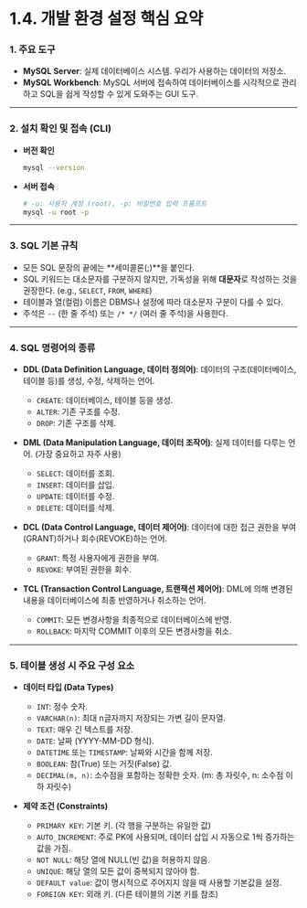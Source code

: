 # 1.4. 개발 환경 설정 핵심 요약

### 1. 주요 도구

- **MySQL Server**: 실제 데이터베이스 시스템. 우리가 사용하는 데이터의 저장소.
- **MySQL Workbench**: MySQL 서버에 접속하여 데이터베이스를 시각적으로 관리하고 SQL을 쉽게 작성할 수 있게 도와주는 GUI 도구.

---

### 2. 설치 확인 및 접속 (CLI)

- **버전 확인**
  ```bash
  mysql --version
  ```

- **서버 접속**
  ```bash
  # -u: 사용자 계정 (root), -p: 비밀번호 입력 프롬프트
  mysql -u root -p 
  ```

---

### 3. SQL 기본 규칙

- 모든 SQL 문장의 끝에는 **세미콜론(;)**을 붙인다.
- SQL 키워드는 대소문자를 구분하지 않지만, 가독성을 위해 **대문자**로 작성하는 것을 권장한다. (e.g., `SELECT`, `FROM`, `WHERE`)
- 테이블과 열(컬럼) 이름은 DBMS나 설정에 따라 대소문자 구분이 다를 수 있다.
- 주석은 `--` (한 줄 주석) 또는 `/* */` (여러 줄 주석)을 사용한다.

---

### 4. SQL 명령어의 종류

- **DDL (Data Definition Language, 데이터 정의어)**: 데이터의 구조(데이터베이스, 테이블 등)를 생성, 수정, 삭제하는 언어.
  - `CREATE`: 데이터베이스, 테이블 등을 생성.
  - `ALTER`: 기존 구조를 수정.
  - `DROP`: 기존 구조를 삭제.

- **DML (Data Manipulation Language, 데이터 조작어)**: 실제 데이터를 다루는 언어. (가장 중요하고 자주 사용)
  - `SELECT`: 데이터를 조회.
  - `INSERT`: 데이터를 삽입.
  - `UPDATE`: 데이터를 수정.
  - `DELETE`: 데이터를 삭제.

- **DCL (Data Control Language, 데이터 제어어)**: 데이터에 대한 접근 권한을 부여(GRANT)하거나 회수(REVOKE)하는 언어.
  - `GRANT`: 특정 사용자에게 권한을 부여.
  - `REVOKE`: 부여된 권한을 회수.

- **TCL (Transaction Control Language, 트랜잭션 제어어)**: DML에 의해 변경된 내용을 데이터베이스에 최종 반영하거나 취소하는 언어.
  - `COMMIT`: 모든 변경사항을 최종적으로 데이터베이스에 반영.
  - `ROLLBACK`: 마지막 COMMIT 이후의 모든 변경사항을 취소.

---

### 5. 테이블 생성 시 주요 구성 요소

- **데이터 타입 (Data Types)**
  - `INT`: 정수 숫자.
  - `VARCHAR(n)`: 최대 n글자까지 저장되는 가변 길이 문자열.
  - `TEXT`: 매우 긴 텍스트를 저장.
  - `DATE`: 날짜 (YYYY-MM-DD 형식).
  - `DATETIME` 또는 `TIMESTAMP`: 날짜와 시간을 함께 저장.
  - `BOOLEAN`: 참(True) 또는 거짓(False) 값.
  - `DECIMAL(m, n)`: 소수점을 포함하는 정확한 숫자. (m: 총 자릿수, n: 소수점 이하 자릿수)

- **제약 조건 (Constraints)**
  - `PRIMARY KEY`: 기본 키. (각 행을 구분하는 유일한 값)
  - `AUTO_INCREMENT`: 주로 PK에 사용되며, 데이터 삽입 시 자동으로 1씩 증가하는 값을 가짐.
  - `NOT NULL`: 해당 열에 NULL(빈 값)을 허용하지 않음.
  - `UNIQUE`: 해당 열의 모든 값이 중복되지 않아야 함.
  - `DEFAULT value`: 값이 명시적으로 주어지지 않을 때 사용할 기본값을 설정.
  - `FOREIGN KEY`: 외래 키. (다른 테이블의 기본 키를 참조)
